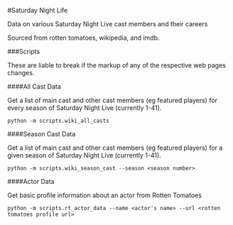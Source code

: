 #Saturday Night Life

Data on various Saturday Night Live cast members and their careers

Sourced from rotten tomatoes, wikipedia, and imdb.

###Scripts

These are liable to break if the markup of any of the respective web pages changes.

####All Cast Data

Get a list of main cast and other cast members (eg featured players) for every season of Saturday Night Live (currently 1-41).

```
python -m scripts.wiki_all_casts
```

####Season Cast Data

Get a list of main cast and other cast members (eg featured players) for a given season of Saturday Night Live (currently 1-41).

```
python -m scripts.wiki_season_cast --season <season number>
```

####Actor Data

Get basic profile information about an actor from Rotten Tomatoes

```
python -m scripts.rt_actor_data --name <actor's name> --url <rotten tomatoes profile url>
```

